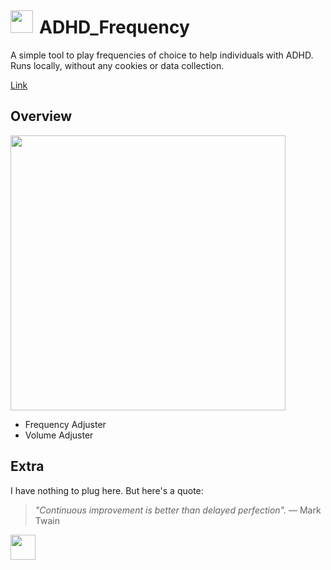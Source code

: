 # <img src="https://github.com/user-attachments/assets/54fb80a4-be9e-4339-8f49-bf30ed9aad06"  style="float:left; vertical-align: middle; margin-right: 10px;  margin-top: -10px;  height:36px; display: inline-block;" /> ADHD_Frequency
A simple tool to play frequencies of choice to help individuals with ADHD. Runs locally, without any cookies or data collection.

[Link](https://shubhmadhavan.github.io/ADHD_Frequency/)
 


## Overview
<img src="https://github.com/user-attachments/assets/e022b164-0d32-4063-a182-acc7276870d1" height="440" />    

- Frequency Adjuster
- Volume Adjuster

## Extra
I have nothing to plug here. But here's a quote:
> _"Continuous improvement is better than delayed perfection"._
> ― Mark Twain 

<img src="https://github.com/user-attachments/assets/d19c0b80-c5b3-4180-bdca-cb645edcd1ad" height="40" />
